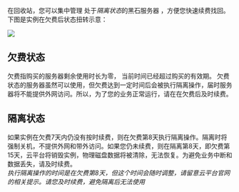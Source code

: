 在回收站，您可以集中管理 处于*隔离状态*的黑石服务器 ，方便您快速续费找回。</br>
下图是实例在欠费后状态扭转示意：

![](http://imgcache.tce.fsphere.cn/static/mc.qcloudimg.com/static/img/d13b2dc5437a38777bc77902848ccbd5/image.jpg)


## 欠费状态
欠费指购买的服务器剩余使用时长为零， 当前时间已经超过购买的有效期。 欠费状态的服务器虽然可以使用，但欠费达到一定时间后会被执行隔离操作，届时服务器将不能提供外网访问。所以，为了您的业务正常运行，请在在欠费后及时续费。

## 隔离状态
如果实例在欠费7天内仍没有按时续费，则在欠费第8天执行隔离操作。隔离时将强制关机，不提供外网和带外访问。如果您仍未续费，则在隔离第8天，即欠费第15天，云平台将销毁实例，物理磁盘数据将被清除，无法恢复。为避免业务中断和数据丢失，请及时续费。</br>
*执行隔离操作的时间是在欠费第8天，但这个时间会随时调整，请留意云平台官网的相关提示。请您及时续费，避免隔离后无法使用*